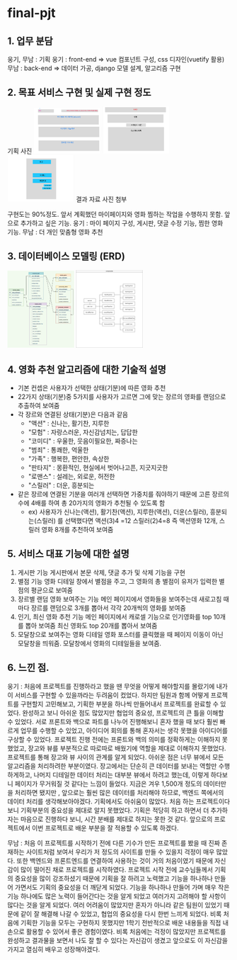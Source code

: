 # final-pjt

## 1. 업무 분담
웅기, 무남 : 기획
웅기 : front-end => vue 컴포넌트 구성, css 디자인(vuetify 활용)
무남 : back-end => 데이터 가공, django 모델 설계, 알고리즘 구현

## 2. 목표 서비스 구현 및 실제 구현 정도
기획 사진
<img src="./img/메인페이지.png" width="30%" height="30%">
<img src="./img/추천페이지.png" width="30%" height="30%">
<img src="./img/로그인.png" width="30%" height="30%">
결과 자료 사진 첨부

구현도는 90%정도.
앞서 계획했던 마이페이지와 영화 찜하는 작업을 수행하지 못함.
앞으로 추가하고 싶은 기능. 
웅기 : 마이 페이지 구성, 게시판, 댓글 수정 기능, 찜한 영화 기능.
무남 : 더 개인 맞춤형 영화 추천

## 3. 데이터베이스 모델링 (ERD)
<img src="./img/ERDDDD.PNG" width="30%" height="30%">
<img src="./img/components.png" width="30%" height="30%">

## 4. 영화 추천 알고리즘에 대한 기술적 설명
- 기본 컨셉은 사용자가 선택한 상태(기분)에 따른 영화 추천
- 22가지 상태(기분)중 5가지를 사용자가 고르면 그에 맞는 장르의 영화를 랜덤으로 추출하여 보여줌
- 각 장르와 연결된 상태(기분)은 다음과 같음
    - "액션" : 신나는,  활기찬, 지루한
    - "모험" : 자랑스러운, 자신감넘치는, 답답한
    - "코미디" : 우울한, 웃음이필요한, 짜증나는
    - "범죄" : 통쾌한, 억울한
    - "가족" : 행복한, 편안한, 속상한
    - "판타지" : 몽환적인, 현실에서 벗어나고픈, 지긋지긋한
    - "로맨스" : 설레는, 외로운, 허전한
    - "스릴러" : 더운, 흥분되는
- 같은 장르에 연결된 기분을 여러개 선택하면 가중치를 줘야하기 때문에 고른 장르의 수에 4배를 하여 총 20가지의 영화가 추천될 수 있도록 함
    - ex) 사용자가 신나는(액션), 활기찬(액션), 지루한(액션), 더운(스릴러), 흥분되는(스릴러) 를 선택했다면 액션(3)4 =12 스릴러(2)4=8 즉 액션영화 12개, 스릴러 영화 8개를 추천하여 보여줌
## 5. 서비스 대표 기능에 대한 설명
1. 게시판 기능 
    게시판에서 본문 삭제, 댓글 추가 및 삭제 기능을 구현
2. 별점 기능
    영화 디테일 창에서 별점을 주고, 그 영화의 총 별점이 유저가 입력한 별점의 평균으로 보여줌
3. 장르별 랜덤 영화 보여주는 기능
    메인 페이지에서 영화들을 보여주는데 새로고침 때마다 장르를 랜덤으로 3개를 뽑아서 각각 20개씩의 영화를 보여줌
4. 인기, 최신 영화 추천 기능
    메인 페이지에서 캐로셀 기능으로 인기영화를 top 10개를 뽑아 보여줌
    최신 영화도 top 20개를 뽑아서 보여줌
5. 모달창으로 보여주는 영화 디테일
    영화 포스터를 클릭했을 때 페이지 이동이 아닌 모달창을 띄워줌. 모달창에서 영화의 디테일들을 보여줌.

## 6. 느낀 점.
웅기 : 처음에 프로젝트를 진행하라고 했을 땐 무엇을 어떻게 해야할지를 몰랐기에 내가 이 서비스를 구현할 수 있을까라는 두려움이 컸었다. 하지만 팀원과 함께 어떻게 프로젝트를 구현할지 고민해보고, 기획한 부분을 하나씩 만들어내서 프로젝트를 완료할 수 있었다. 완성하고 보니 아쉬운 점도 많았지만 협업의 중요성, 프로젝트의 큰 틀을 이해할 수 있었다. 서로 프론트와 백으로 파트를 나누어 진행해보니 혼자 했을 때 보다 훨씬 빠르게 업무를 수행할 수 있었고, 아이디어 회의를 통해 혼자서는 생각 못했을 아이디어를 구상할 수 있었다. 프로젝트 진행 전에는 프론트와 백의 의미를 정확하게는 이해하지 못했었고, 장고와 뷰를 부분적으로 따로따로 배웠기에 역할을 제대로 이해하지 못했었다. 프로젝트를 통해 장고와 뷰 사이의 관계를 알게 되었다. 
아쉬운 점은 너무 뷰에서 모든 알고리즘을 처리하려한 부분이였다. 장고에서는 단순히 큰 데이터를 보내는 역할만 수행하게하고, 나머지 디테일한 데이터 처리는 대부분 뷰에서 하려고 했는데, 이렇게 하다보니 페이지가 무거워질 것 같다는 느낌이 들었다. 지금은 겨우 1,500개 정도의 데이터만을 처리하면 됐지만 , 앞으로는 훨씬 많은 데이터를 처리해야 하므로, 백엔드 쪽에서의 데이터 처리를 생각해보아야겠다.  기획에서도 아쉬움이 많았다. 처음 하는 프로젝트이다 보니 기획부분의 중요성을 제대로 알지 못했었다. 기획은 적당히 하고 하면서 더 추가하자는 마음으로 진행하다 보니, 시간 분배를 제대로 하지는 못한 것 같다.
 앞으로의 프로젝트에서 이번 프로젝트로 배운 부분을 잘 적용할 수 있도록 하겠다.


무남 : 처음 이 프로젝트를 시작하기 전에 다른 기수가 만든 프로젝트를 봤을 때 진짜 존재하는 사이트처럼 보여서 우리가 저 정도의 사이트를 만들 수 있을지 걱정이 매우 많았다. 또한 백엔드와 프론트엔드를 연결하여 사용하는 것이 거의 처음이였기 때문에 자신감이 많이 떨어진 채로 프로젝트를 시작하였다. 프로젝트 시작 전에 교수님들께서 기획의 중요성을 많이 강조하셨기 때문에 기획을 잘 하려고 노력했고 기능을 하나하나 만들어 가면서도 기획의 중요성을 더 깨닫게 되었다. 기능을 하나하나 만들어 가며 매우 작은 기능 하나에도 많은 노력이 들어간다는 것을 알게 되었고 여러가지 고려해야 할 사항이 많다는 것을 알게 되었다. 여러 어려움이 많았지만 혼자가 아니라 같은 팀원이 있었기 때문에 같이 잘 해결해 나갈 수 있었고, 협업의 중요성을 다시 한번 느끼게 되었다. 비록 처음에 기획한 기능을 모두는 구현하지 못했지만 1학기 전반적으로 배운 내용들을 직접 내 손으로 활용할 수 있어서 좋은 경험이였다. 비록 처음에는 걱정이 많았지만 프로젝트를 완성하고 결과물을 보면서 나도 잘 할 수 있다는 자신감이 생겼고 앞으로도 이 자신감을 가지고 열심히 배우고 성장해야겠다.


